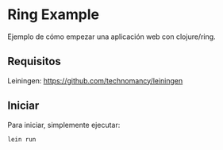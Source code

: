 # Ring Example

Ejemplo de cómo empezar una aplicación web con clojure/ring.

## Requisitos

Leiningen: https://github.com/technomancy/leiningen

## Iniciar

Para iniciar, simplemente ejecutar:

`lein run`
